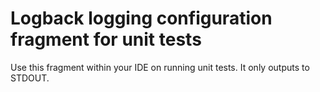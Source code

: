 
# Logback logging configuration fragment for unit tests

Use this fragment within your IDE on running unit tests. It only outputs to STDOUT.